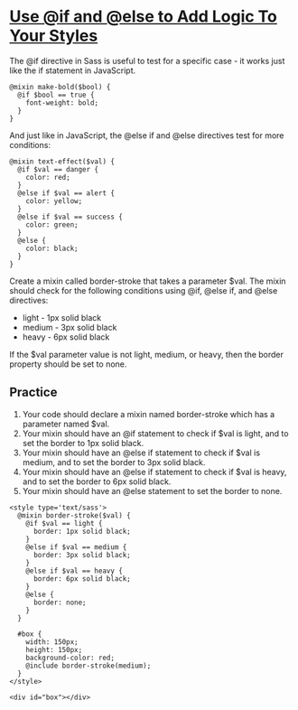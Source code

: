 # [Use @if and @else to Add Logic To Your Styles](https://www.freecodecamp.org/learn/front-end-development-libraries/sass/use-if-and-else-to-add-logic-to-your-styles)

The @if directive in Sass is useful to test for a specific case - it works just like the if statement in JavaScript.

```
@mixin make-bold($bool) {
  @if $bool == true {
    font-weight: bold;
  }
}
```

And just like in JavaScript, the @else if and @else directives test for more conditions:

```
@mixin text-effect($val) {
  @if $val == danger {
    color: red;
  }
  @else if $val == alert {
    color: yellow;
  }
  @else if $val == success {
    color: green;
  }
  @else {
    color: black;
  }
}
```

Create a mixin called border-stroke that takes a parameter $val. The mixin should check for the following conditions using @if, @else if, and @else directives:

- light - 1px solid black
- medium - 3px solid black
- heavy - 6px solid black

If the $val parameter value is not light, medium, or heavy, then the border property should be set to none.

## Practice
1. Your code should declare a mixin named border-stroke which has a parameter named $val.
2. Your mixin should have an @if statement to check if $val is light, and to set the border to 1px solid black.
3. Your mixin should have an @else if statement to check if $val is medium, and to set the border to 3px solid black.
4. Your mixin should have an @else if statement to check if $val is heavy, and to set the border to 6px solid black.
5. Your mixin should have an @else statement to set the border to none.

```
<style type='text/sass'>
  @mixin border-stroke($val) {
    @if $val == light {
      border: 1px solid black;
    }
    @else if $val == medium {
      border: 3px solid black;
    }
    @else if $val == heavy {
      border: 6px solid black;
    }
    @else {
      border: none;
    }
  }
  
  #box {
    width: 150px;
    height: 150px;
    background-color: red;
    @include border-stroke(medium);
  }  
</style>

<div id="box"></div>
```